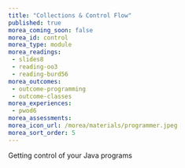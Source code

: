 ```yaml
---
title: "Collections & Control Flow"
published: true
morea_coming_soon: false
morea_id: control
morea_type: module
morea_readings:
 - slides8
 - reading-oo3
 - reading-burd56
morea_outcomes:
 - outcome-programming
 - outcome-classes
morea_experiences:
 - pwod6
morea_assessments:
morea_icon_url: /morea/materials/programmer.jpeg
morea_sort_order: 5
---
```


Getting control of your Java programs